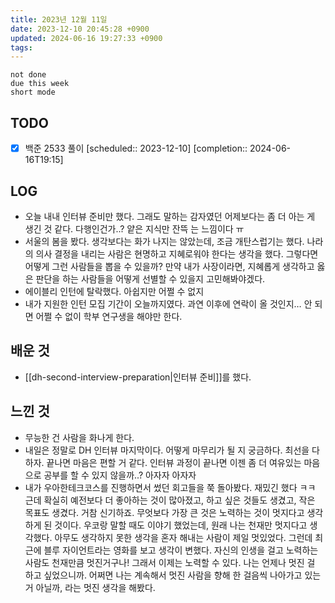 ```yaml
---
title: 2023년 12월 11일
date: 2023-12-10 20:45:28 +0900
updated: 2024-06-16 19:27:33 +0900
tags: 
---
```


```tasks
not done 
due this week
short mode
```

## TODO

- [x] 백준 2533 풀이   [scheduled:: 2023-12-10]  [completion:: 2024-06-16T19:15]

## LOG

- 오늘 내내 인터뷰 준비만 했다. 그래도 말하는 감자였던 어제보다는 좀 더 아는 게 생긴 것 같다. 다행인건가..? 얕은 지식만 잔뜩 는 느낌이다 ㅠ
- 서울의 봄을 봤다. 생각보다는 화가 나지는 않았는데, 조금 개탄스럽기는 했다. 나라의 의사 결정을 내리는 사람은 현명하고 지혜로워야 한다는 생각을 했다. 그렇다면 어떻게 그런 사람들을 뽑을 수 있을까? 만약 내가 사장이라면, 지혜롭게 생각하고 옳은 판단을 하는 사람들을 어떻게 선별할 수 있을지 고민해봐야겠다. 
- 에이블리 인턴에 탈락했다. 아쉽지만 어쩔 수 없지
- 내가 지원한 인턴 모집 기간이 오늘까지였다. 과연 이후에 연락이 올 것인지… 안 되면 어쩔 수 없이 학부 연구생을 해야만 한다.

## 배운 것

- [[dh-second-interview-preparation|인터뷰 준비]]를 했다.

## 느낀 것

- 무능한 건 사람을 화나게 한다. 
- 내일은 정말로 DH 인터뷰 마지막이다. 어떻게 마무리가 될 지 궁금하다. 최선을 다하자. 끝나면 마음은 편할 거 같다. 인터뷰 과정이 끝나면 이젠 좀 더 여유있는 마음으로 공부를 할 수 있지 않을까..? 아자자 아자자
- 내가 우아한테크코스를 진행하면서 썼던 회고들을 쭉 돌아봤다. 재밌긴 했다 ㅋㅋ 근데 확실히 예전보다 더 좋아하는 것이 많아졌고, 하고 싶은 것들도 생겼고, 작은 목표도 생겼다. 거참 신기하죠. 무엇보다 가장 큰 것은 노력하는 것이 멋지다고 생각하게 된 것이다. 우코랑 말할 때도 이야기 했었는데, 원래 나는 천재만 멋지다고 생각했다. 아무도 생각하지 못한 생각을 혼자 해내는 사람이 제일 멋있었다. 그런데 최근에 블루 자이언트라는 영화를 보고 생각이 변했다. 자신의 인생을 걸고 노력하는 사람도 천재만큼 멋진거구나! 그래서 이제는 노력할 수 있다. 나는 언제나 멋진 걸 하고 싶었으니까. 어쩌면 나는 계속해서 멋진 사람을 향해 한 걸음씩 나아가고 있는 거 아닐까, 라는 멋진 생각을 해봤다.
